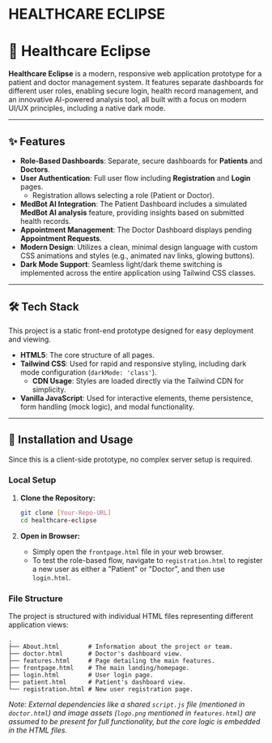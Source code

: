 # HEALTHCARE ECLIPSE
# 🏥 Healthcare Eclipse

**Healthcare Eclipse** is a modern, responsive web application prototype for a patient and doctor management system. It features separate dashboards for different user roles, enabling secure login, health record management, and an innovative AI-powered analysis tool, all built with a focus on modern UI/UX principles, including a native dark mode.

-----

## ✨ Features

  * **Role-Based Dashboards**: Separate, secure dashboards for **Patients** and **Doctors**.
  * **User Authentication**: Full user flow including **Registration** and **Login** pages.
      * Registration allows selecting a role (Patient or Doctor).
  * **MedBot AI Integration**: The Patient Dashboard includes a simulated **MedBot AI analysis** feature, providing insights based on submitted health records.
  * **Appointment Management**: The Doctor Dashboard displays pending **Appointment Requests**.
  * **Modern Design**: Utilizes a clean, minimal design language with custom CSS animations and styles (e.g., animated nav links, glowing buttons).
  * **Dark Mode Support**: Seamless light/dark theme switching is implemented across the entire application using Tailwind CSS classes.

-----

## 🛠️ Tech Stack

This project is a static front-end prototype designed for easy deployment and viewing.

  * **HTML5**: The core structure of all pages.
  * **Tailwind CSS**: Used for rapid and responsive styling, including dark mode configuration (`darkMode: 'class'`).
      * **CDN Usage**: Styles are loaded directly via the Tailwind CDN for simplicity.
  * **Vanilla JavaScript**: Used for interactive elements, theme persistence, form handling (mock logic), and modal functionality.

-----

## 🚀 Installation and Usage

Since this is a client-side prototype, no complex server setup is required.

### Local Setup

1.  **Clone the Repository:**

    ```bash
    git clone [Your-Repo-URL]
    cd healthcare-eclipse
    ```

2.  **Open in Browser:**

      * Simply open the `frontpage.html` file in your web browser.
      * To test the role-based flow, navigate to `registration.html` to register a new user as either a "Patient" or "Doctor", and then use `login.html`.

### File Structure

The project is structured with individual HTML files representing different application views:

```
.
├── About.html        # Information about the project or team.
├── doctor.html       # Doctor's dashboard view.
├── features.html     # Page detailing the main features.
├── frontpage.html    # The main landing/homepage.
├── login.html        # User login page.
├── patient.html      # Patient's dashboard view.
└── registration.html # New user registration page.
```

*Note: External dependencies like a shared `script.js` file (mentioned in `doctor.html`) and image assets (`logo.png` mentioned in `features.html`) are assumed to be present for full functionality, but the core logic is embedded in the HTML files.*
